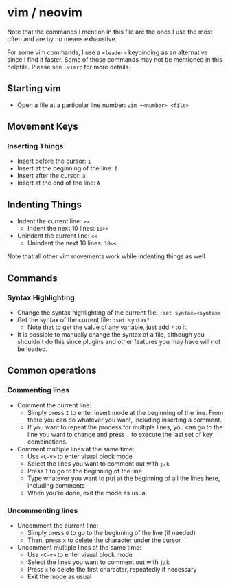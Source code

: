 # vim / neovim

Note that the commands I mention in this file are the ones I use the most often and are by no means exhaustive.

For some vim commands, I use a `<leader>` keybinding as an alternative since I find it faster. Some of those commands may not be mentioned in this helpfile. Please see `.vimrc` for more details.

## Starting vim

- Open a file at a particular line number: `vim +<number> <file>`

## Movement Keys

### Inserting Things

- Insert before the cursor:             `i`
- Insert at the beginning of the line:  `I`
- Insert after the cursor:              `a`
- Insert at the end of the line:        `A`

## Indenting Things

- Indent the current line: `>>`
    - Indent the next 10 lines: `10>>`
- Unindent the current line: `<<`
    - Unindent the next 10 lines: `10<<`

Note that all other vim movements work while indenting things as well.

## Commands

### Syntax Highlighting

- Change the syntax highlighting of the current file: `:set syntax=<syntax>`
- Get the syntax of the current file: `:set syntax?`
    - Note that to get the value of any variable, just add `?` to it.
- It is possible to manually change the syntax of a file, although you shouldn't do this since plugins and other features you may have will not be loaded.

## Common operations

### Commenting lines

- Comment the current line:
    - Simply press `I` to enter insert mode at the beginning of the line. From there you can do whatever you want, including inserting a comment.
    - If you want to repeat the process for multiple lines, you can go to the line you want to change and press `.` to execute the last set of key combinations.
- Comment multiple lines at the same time:
    - Use `<C-v>` to enter visual block mode
    - Select the lines you want to comment out with `j/k`
    - Press `I` to go to the beginning of the line
    - Type whatever you want to put at the beginning of all the lines here, including comments
    - When you're done, exit the mode as usual

### Uncommenting lines

- Uncomment the current line:
    - Simply press `0` to go to the beginning of the line (if needed)
    - Then, press `x` to delete the character under the cursor
- Uncomment multiple lines at the same time:
    - Use `<C-v>` to enter visual block mode
    - Select the lines you want to comment out with `j/k`
    - Press `x` to delete the first character, repeatedly if necessary
    - Exit the mode as usual
